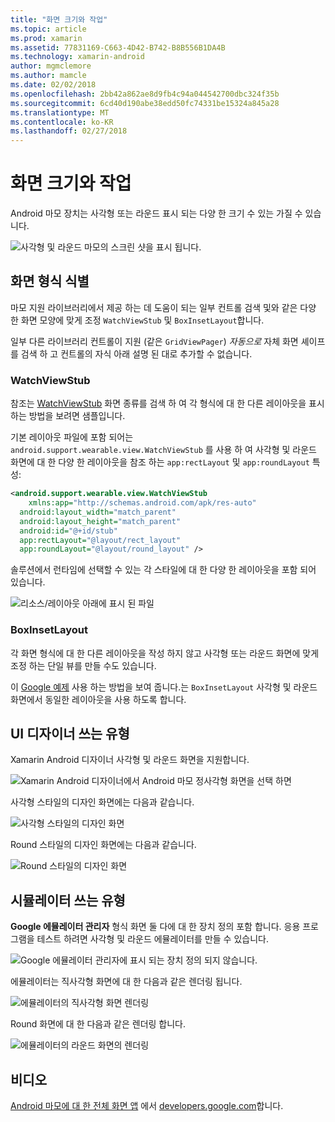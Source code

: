 ```yaml
---
title: "화면 크기와 작업"
ms.topic: article
ms.prod: xamarin
ms.assetid: 77831169-C663-4D42-B742-B8B556B1DA4B
ms.technology: xamarin-android
author: mgmclemore
ms.author: mamcle
ms.date: 02/02/2018
ms.openlocfilehash: 2bb42a862ae8d9fb4c94a044542700dbc324f35b
ms.sourcegitcommit: 6cd40d190abe38edd50fc74331be15324a845a28
ms.translationtype: MT
ms.contentlocale: ko-KR
ms.lasthandoff: 02/27/2018
---
```

# <a name="working-with-screen-sizes"></a>화면 크기와 작업

Android 마모 장치는 사각형 또는 라운드 표시 되는 다양 한 크기 수 있는 가질 수 있습니다.

![사각형 및 라운드 마모의 스크린 샷을 표시 됩니다.](screen-sizes-images/moyeu-wear.png)

## <a name="identifying-screen-type"></a>화면 형식 식별

마모 지원 라이브러리에서 제공 하는 데 도움이 되는 일부 컨트롤 검색 및와 같은 다양 한 화면 모양에 맞게 조정 `WatchViewStub` 및 `BoxInsetLayout`합니다.

일부 다른 라이브러리 컨트롤이 지원 (같은 `GridViewPager`) *자동으로* 자체 화면 셰이프를 검색 하 고 컨트롤의 자식 아래 설명 된 대로 추가할 수 없습니다.

### <a name="watchviewstub"></a>WatchViewStub

참조는 [WatchViewStub](https://developer.xamarin.com/samples/WatchViewStub/) 화면 종류를 검색 하 여 각 형식에 대 한 다른 레이아웃을 표시 하는 방법을 보려면 샘플입니다.

기본 레이아웃 파일에 포함 되어는 `android.support.wearable.view.WatchViewStub` 를 사용 하 여 사각형 및 라운드 화면에 대 한 다양 한 레이아웃을 참조 하는 `app:rectLayout` 및 `app:roundLayout` 특성:

```xml
<android.support.wearable.view.WatchViewStub
    xmlns:app="http://schemas.android.com/apk/res-auto"
  android:layout_width="match_parent"
  android:layout_height="match_parent"
  android:id="@+id/stub"
  app:rectLayout="@layout/rect_layout"
  app:roundLayout="@layout/round_layout" />
```

솔루션에서 런타임에 선택할 수 있는 각 스타일에 대 한 다양 한 레이아웃을 포함 되어 있습니다.

![리소스/레이아웃 아래에 표시 된 파일](screen-sizes-images/solution.png)


### <a name="boxinsetlayout"></a>BoxInsetLayout

각 화면 형식에 대 한 다른 레이아웃을 작성 하지 않고 사각형 또는 라운드 화면에 맞게 조정 하는 단일 뷰를 만들 수도 있습니다.

이 [Google 예제](https://developer.android.com/training/wearables/ui/layouts.html#same-layout) 사용 하는 방법을 보여 줍니다.는 `BoxInsetLayout` 사각형 및 라운드 화면에서 동일한 레이아웃을 사용 하도록 합니다.


## <a name="wear-ui-designer"></a>UI 디자이너 쓰는 유형

Xamarin Android 디자이너 사각형 및 라운드 화면을 지원합니다.

![Xamarin Android 디자이너에서 Android 마모 정사각형 화면을 선택 하면](screen-sizes-images/design-screen-type.png)

사각형 스타일의 디자인 화면에는 다음과 같습니다.

![사각형 스타일의 디자인 화면](screen-sizes-images/design-rect.png) 

Round 스타일의 디자인 화면에는 다음과 같습니다.

![Round 스타일의 디자인 화면](screen-sizes-images/design-round.png)


## <a name="wear-simulator"></a>시뮬레이터 쓰는 유형

**Google 에뮬레이터 관리자** 형식 화면 둘 다에 대 한 장치 정의 포함 합니다. 응용 프로그램을 테스트 하려면 사각형 및 라운드 에뮬레이터를 만들 수 있습니다.

![Google 에뮬레이터 관리자에 표시 되는 장치 정의 되지 않습니다.](screen-sizes-images/emulator-devices.png)

에뮬레이터는 직사각형 화면에 대 한 다음과 같은 렌더링 됩니다.

![에뮬레이터의 직사각형 화면 렌더링](screen-sizes-images/recipe-2.png) 

Round 화면에 대 한 다음과 같은 렌더링 합니다.

![에뮬레이터의 라운드 화면의 렌더링](screen-sizes-images/recipe-2-round.png)

## <a name="video"></a>비디오

[Android 마모에 대 한 전체 화면 앱](https://www.youtube.com/watch?v=naf_WbtFAlY) 에서 [developers.google.com](https://www.youtube.com/channel/UC_x5XG1OV2P6uZZ5FSM9Ttw)합니다.

